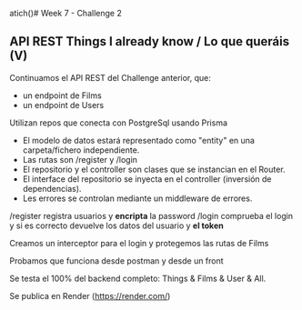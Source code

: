 atich()# Week 7 - Challenge 2

## API REST Things I already know / Lo que queráis (V)

Continuamos el API REST del Challenge anterior, que:

- un endpoint de Films
- un endpoint de Users

Utilizan repos que conecta con PostgreSql usando Prisma

- El modelo de datos estará representado como "entity" en una carpeta/fichero independiente.
- Las rutas son /register y /login
- El repositorio y el controller son clases que se instancian en el Router.
- El interface del repositorio se inyecta en el controller (inversión de dependencias).
- Les errores se controlan mediante un middleware de errores.

/register registra usuarios y **encripta** la password
/login comprueba el login y si es correcto devuelve los datos del usuario y **el token**

Creamos un interceptor para el login y protegemos las rutas de Films

Probamos que funciona desde postman y desde un front

Se testa el 100% del backend completo: Things & Films & User & All.

Se publica en Render (https://render.com/)
